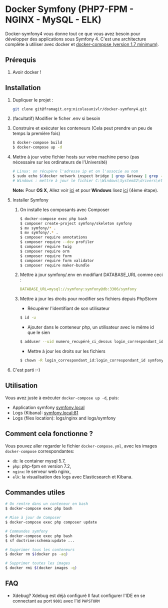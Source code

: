 # Docker Symfony (PHP7-FPM - NGINX - MySQL - ELK)

Docker-symfony4 vous donne tout ce que vous avez besoin pour développer des applications sous Symfony 4.
C'est une architecture complète à utiliser avec docker et [docker-compose (version 1.7 minimum)](https://docs.docker.com/compose/).

## Prérequis

1. Avoir docker !


## Installation

1. Dupliquer le projet :
    ```bash
    git clone git@framagit.org:nicolasunivlr/docker-symfony4.git
    ```

3. (facultatif) Modifier le ficher .env si besoin


2. Construire et exécuter les conteneurs (Cela peut prendre un peu de temps la première fois)

    ```bash
    $ docker-compose build
    $ docker-compose up -d
    ```

3. Mettre à jour votre fichier hosts sur votre machine perso (pas nécessaire sur les ordinateurs de l'Université)

    ```bash
    # Linux: on récupère l'adresse ip et on l'associe au nom
    $ sudo echo $(docker network inspect bridge | grep Gateway | grep -o -E '[0-9\.]+') "symfony.local" >> /etc/hosts
    # Windows : mettre à jour le fichier C:\Windows\System32\drivers\etc\hosts
    ```

    **Note:** Pour **OS X**, Allez voir [ici](https://docs.docker.com/docker-for-mac/networking/) et pour **Windows** lisez [ici](https://docs.docker.com/docker-for-windows/#/step-4-explore-the-application-and-run-examples) (4ème étape).

4. Installer Symfony
    1. On installe les composants avec Composer

        ```bash
        $ docker-compose exec php bash
        $ composer create-project symfony/skeleton symfony
        $ mv symfony/* .
        $ mv symfony/.* .
        $ composer require annotations
        $ composer require --dev profiler
        $ composer require twig
        $ composer require orm
        $ composer require form
        $ composer require form validator
        $ composer require maker-bundle
        ```
    2. Mettre à jour symfony/.env en modifiant DATABASE_URL comme ceci :

        ```yml
        DATABASE_URL=mysql://symfony:symfony@db:3306/symfony
        ```
    3. Mettre à jour les droits pour modifier ses fichiers depuis PhpStorm
        - Récupérer l'identifiant de son utilisateur
        ```sh
        $ id -u
        ```
        - Ajouter dans le conteneur php, un utilisateur avec le même id que le sien
        ```sh
        $ adduser --uid numero_recupéré_ci_dessus login_correspondant_id
        ```
        - Mettre à jour les droits sur les fichiers
        ```sh
        $ chown -R login_correspondant_id:login_correspondant_id symfony
        ```

5. C'est parti :-)

## Utilisation

Vous avez juste à exécuter `docker-compose up -d`, puis:

* Application symfony [symfony.local](http://symfony.local)  
* Logs (Kibana): [symfony.local:81](http://symfony.local:81)
* Logs (files location): logs/nginx and logs/symfony

## Comment cela fonctionne ?

Vous pouvez aller regarder le fichier `docker-compose.yml`, avec les images `docker-compose` correspondantes:

* `db`: le container mysql 5.7,
* `php`: php-fpm en version 7.2,
* `nginx`: le serveur web nginx,
* `elk`: la visualisation des logs avec Elasticsearch et Kibana.

## Commandes utiles


```bash
# On rentre dans un conteneur en bash
$ docker-compose exec php bash

# Mise à jour de Composer
$ docker-compose exec php composer update

# Commandes symfony
$ docker-compose exec php bash
$ sf doctrine:schema:update ...

# Supprimer tous les conteneurs 
$ docker rm $(docker ps -aq)

# Supprimer toutes les images
$ docker rmi $(docker images -q)
```

## FAQ

* Xdebug?
Xdebug est déjà configuré
Il faut configurer l'IDE en se connectant au port  `9001` avec l'id `PHPSTORM`